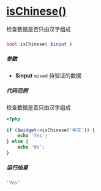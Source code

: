 [isChinese()](http://twinh.github.com/widget/api/isChinese)
===========================================================

检查数据是否只由汉字组成

### 
```php
bool isChinese( $input )
```

##### 参数
* **$input** `mixed` 待验证的数据

##### 代码范例
检查数据是否只由汉字组成
```php
<?php

if ($widget->isChinese('中文')) {
    echo 'Yes';
} else {
    echo 'No';
}
```
##### 运行结果
```php
'Yes'
```
